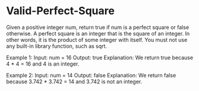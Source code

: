 # Valid-Perfect-Square

Given a positive integer num, return true if num is a perfect square or false otherwise.
A perfect square is an integer that is the square of an integer. In other words, it is the product of some integer with itself.
You must not use any built-in library function, such as sqrt.


Example 1:
Input: num = 16
Output: true
Explanation: We return true because 4 * 4 = 16 and 4 is an integer.


Example 2:
Input: num = 14
Output: false
Explanation: We return false because 3.742 * 3.742 = 14 and 3.742 is not an integer.
